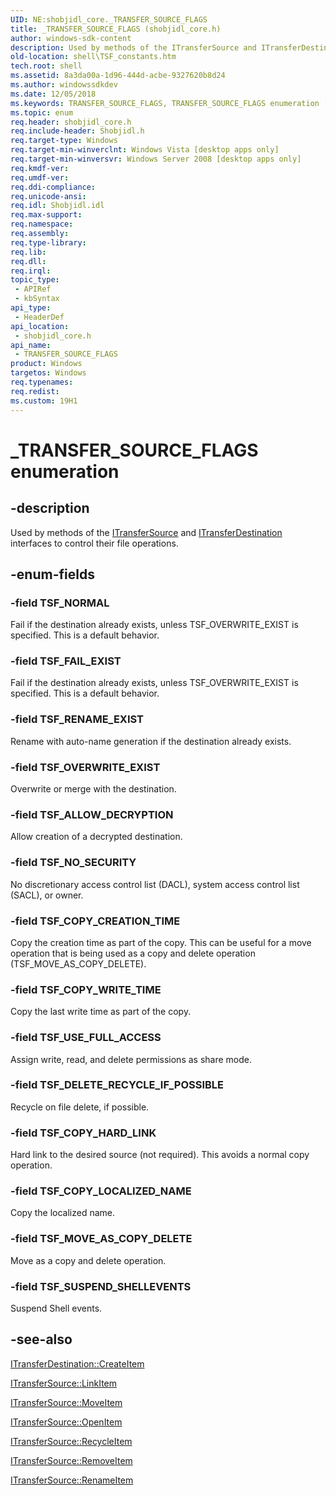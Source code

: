 ```yaml
---
UID: NE:shobjidl_core._TRANSFER_SOURCE_FLAGS
title: _TRANSFER_SOURCE_FLAGS (shobjidl_core.h)
author: windows-sdk-content
description: Used by methods of the ITransferSource and ITransferDestination interfaces to control their file operations.
old-location: shell\TSF_constants.htm
tech.root: shell
ms.assetid: 8a3da00a-1d96-444d-acbe-9327620b8d24
ms.author: windowssdkdev
ms.date: 12/05/2018
ms.keywords: TRANSFER_SOURCE_FLAGS, TRANSFER_SOURCE_FLAGS enumeration [Windows Shell], TSF_ALLOW_DECRYPTION, TSF_COPY_CREATION_TIME, TSF_COPY_HARD_LINK, TSF_COPY_LOCALIZED_NAME, TSF_COPY_WRITE_TIME, TSF_DELETE_RECYCLE_IF_POSSIBLE, TSF_FAIL_EXIST, TSF_MOVE_AS_COPY_DELETE, TSF_NORMAL, TSF_NO_SECURITY, TSF_OVERWRITE_EXIST, TSF_RENAME_EXIST, TSF_SUSPEND_SHELLEVENTS, TSF_USE_FULL_ACCESS, _TRANSFER_SOURCE_FLAGS, _shell_TSF_constants, shell.TSF_constants, shobjidl_core/TRANSFER_SOURCE_FLAGS, shobjidl_core/TSF_ALLOW_DECRYPTION, shobjidl_core/TSF_COPY_CREATION_TIME, shobjidl_core/TSF_COPY_HARD_LINK, shobjidl_core/TSF_COPY_LOCALIZED_NAME, shobjidl_core/TSF_COPY_WRITE_TIME, shobjidl_core/TSF_DELETE_RECYCLE_IF_POSSIBLE, shobjidl_core/TSF_FAIL_EXIST, shobjidl_core/TSF_MOVE_AS_COPY_DELETE, shobjidl_core/TSF_NORMAL, shobjidl_core/TSF_NO_SECURITY, shobjidl_core/TSF_OVERWRITE_EXIST, shobjidl_core/TSF_RENAME_EXIST, shobjidl_core/TSF_SUSPEND_SHELLEVENTS, shobjidl_core/TSF_USE_FULL_ACCESS
ms.topic: enum
req.header: shobjidl_core.h
req.include-header: Shobjidl.h
req.target-type: Windows
req.target-min-winverclnt: Windows Vista [desktop apps only]
req.target-min-winversvr: Windows Server 2008 [desktop apps only]
req.kmdf-ver: 
req.umdf-ver: 
req.ddi-compliance: 
req.unicode-ansi: 
req.idl: Shobjidl.idl
req.max-support: 
req.namespace: 
req.assembly: 
req.type-library: 
req.lib: 
req.dll: 
req.irql: 
topic_type:
 - APIRef
 - kbSyntax
api_type:
 - HeaderDef
api_location:
 - shobjidl_core.h
api_name:
 - TRANSFER_SOURCE_FLAGS
product: Windows
targetos: Windows
req.typenames: 
req.redist: 
ms.custom: 19H1
---
```


# _TRANSFER_SOURCE_FLAGS enumeration


## -description


Used by methods of the <a href="https://msdn.microsoft.com/341966d4-f9cf-457d-97ef-8e6107544283">ITransferSource</a> and <a href="https://msdn.microsoft.com/8d0049e0-e227-40ae-a282-cdc17f227e24">ITransferDestination</a> interfaces to control their file operations.


## -enum-fields




### -field TSF_NORMAL

Fail if the destination already exists, unless TSF_OVERWRITE_EXIST is specified. This is a default behavior.


### -field TSF_FAIL_EXIST

Fail if the destination already exists, unless TSF_OVERWRITE_EXIST is specified. This is a default behavior.


### -field TSF_RENAME_EXIST

Rename with auto-name generation if the destination already exists.


### -field TSF_OVERWRITE_EXIST

Overwrite or merge with the destination.


### -field TSF_ALLOW_DECRYPTION

Allow creation of a decrypted destination.


### -field TSF_NO_SECURITY

No discretionary access control list (DACL), system access control list (SACL), or owner.


### -field TSF_COPY_CREATION_TIME

Copy the creation time as part of the copy. This can be useful for a move operation that is being used as a copy and delete operation (TSF_MOVE_AS_COPY_DELETE).


### -field TSF_COPY_WRITE_TIME

Copy the last write time as part of the copy.


### -field TSF_USE_FULL_ACCESS

Assign write, read, and delete permissions as share mode.


### -field TSF_DELETE_RECYCLE_IF_POSSIBLE

Recycle on file delete, if possible.


### -field TSF_COPY_HARD_LINK

Hard link to the desired source (not required). This avoids a normal copy operation.


### -field TSF_COPY_LOCALIZED_NAME

Copy the localized name.


### -field TSF_MOVE_AS_COPY_DELETE

Move as a copy and delete operation.


### -field TSF_SUSPEND_SHELLEVENTS

Suspend Shell events.


## -see-also




<a href="https://msdn.microsoft.com/56a02dd1-2118-4585-b6e9-8223c086b48a">ITransferDestination::CreateItem</a>



<a href="https://msdn.microsoft.com/e373c790-5366-4bff-a08d-817b0c566b1d">ITransferSource::LinkItem</a>



<a href="https://msdn.microsoft.com/de59291c-12ad-4639-bc10-d8416a979eb7">ITransferSource::MoveItem</a>



<a href="https://msdn.microsoft.com/8f051923-2798-43e9-8e8d-95eec5f618aa">ITransferSource::OpenItem</a>



<a href="https://msdn.microsoft.com/ee99a1ff-1a3e-46a4-82c6-df5f6c26c396">ITransferSource::RecycleItem</a>



<a href="https://msdn.microsoft.com/53084f0d-cf78-437a-ae04-43fd78cb9839">ITransferSource::RemoveItem</a>



<a href="https://msdn.microsoft.com/793eba59-6d21-4c7b-8fdb-bb7658fc410e">ITransferSource::RenameItem</a>
 

 

